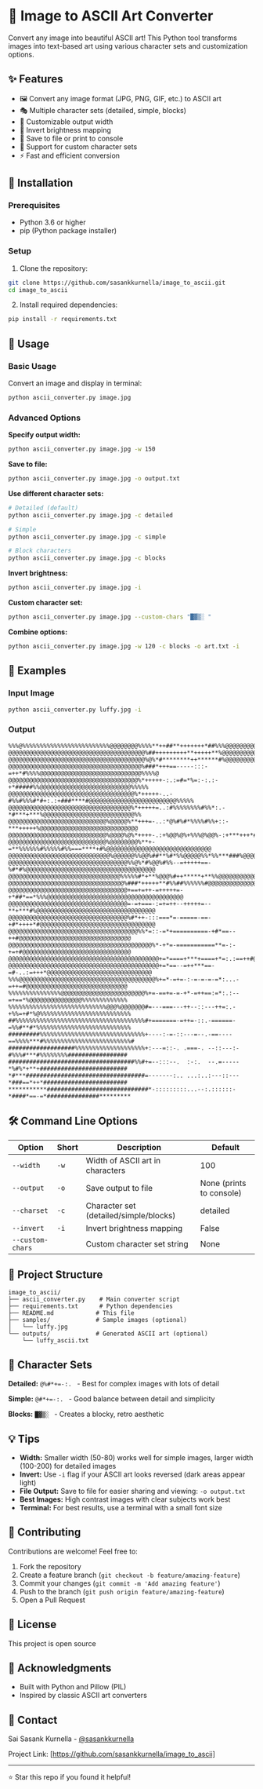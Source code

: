# 🎨 Image to ASCII Art Converter

Convert any image into beautiful ASCII art! This Python tool transforms images into text-based art using various character sets and customization options.

## ✨ Features

- 🖼️ Convert any image format (JPG, PNG, GIF, etc.) to ASCII art
- 🎭 Multiple character sets (detailed, simple, blocks)
- 📏 Customizable output width
- 🔄 Invert brightness mapping
- 💾 Save to file or print to console
- 🎨 Support for custom character sets
- ⚡ Fast and efficient conversion

## 🚀 Installation

### Prerequisites

- Python 3.6 or higher
- pip (Python package installer)

### Setup

1. Clone the repository:
```bash
git clone https://github.com/sasankkurnella/image_to_ascii.git
cd image_to_ascii
```

2. Install required dependencies:
```bash
pip install -r requirements.txt
```

## 📖 Usage

### Basic Usage

Convert an image and display in terminal:
```bash
python ascii_converter.py image.jpg
```

### Advanced Options

**Specify output width:**
```bash
python ascii_converter.py image.jpg -w 150
```

**Save to file:**
```bash
python ascii_converter.py image.jpg -o output.txt
```

**Use different character sets:**
```bash
# Detailed (default)
python ascii_converter.py image.jpg -c detailed

# Simple
python ascii_converter.py image.jpg -c simple

# Block characters
python ascii_converter.py image.jpg -c blocks
```

**Invert brightness:**
```bash
python ascii_converter.py image.jpg -i
```

**Custom character set:**
```bash
python ascii_converter.py image.jpg --custom-chars "█▓▒░ "
```

**Combine options:**
```bash
python ascii_converter.py image.jpg -w 120 -c blocks -o art.txt -i
```

## 🎯 Examples

### Input Image
```bash
python ascii_converter.py luffy.jpg -i
```

### Output
```
%%%@%%%%%%%%%%%%%%%%%%%%%%%%%@@@@@@@@%%%%**++##**+++++++*##%%%@@@@@@@@@%@@@@@@@@%%%%%%%%%%%%%%%%%%%%
@@@@@@@@@@@@@@@@@@@@@@@@@@@@@@@@@@@@@@@%##+++++++++**+++++**%@@@@@@@@@@@@@@@@@@@@@@@@@@@@@@%%%%%%%%@
@@@@@@@@@@@@@@@@@@@@@@@@@@@@@@@@@@@@@@@%@%*#********++******#%@@@@@@@@@@@@@@@@@@@@@@@@@@@@@@@@%%%%@@
@@@@@@@@@@@@@@@@@@@@@@@@@@@@@@@@@@@@@@%###*+++==-----:::-=++*#%%%%@@@@@@@@@@@@@@@@@@@@@@@@@@@@@%%%%@
@@@@@@@@@@@@@@@@@@@@@@@@@@@@@@@@@@@@@%*+++++-:.:=#=*%=:-:.:-+*#####%%@@@@@@@@@@@@@@@@@@@@@@@@@@%%%%%
@@@@@@@@@@@@@@@@@@@@@@@@@@@@@@@@@@@@%*+++++-..-#%%#%%%#*#+:.:+###****#@@@@@@@@@@@@@@@@@@@@@@@@@%%%%%
@@@@@@@@@@@@@@@@@@@@@@@@@@@@@@@@@@@%*+++++=..:#%%%%%%%%#%%*:.-*#***+***%@@@@@@@@@@@@@@@@@@@@@@@@@@%%
@@@@@@@@@@@@@@@@@@@@@@@@@@@@%@@@@@%**+++=-..:*@%#%#*%%%%#%%+::-***+++++%@@@@@@@@@@@@@@@@@@@@@@@@@@@@
@@@@@@@@@@@@@@@@@@@@@@@@@@@@%@@@@%@%*++++-.:+%@@%@%+%%%@%@@%-:+***+++*#@@@@@@@@@@@@@@@@@@@@@@@@@@@@@
@@@@@@@@@@@@@@@@@@@@@@@@@@@@%@@@@@@@@%**+-=**%%%%%%#%%%%%#%%===****+#%@@@@@@@@@@@@@@@@@@@@@@@@@@@@@@
@@@@@@@@@@@@@@@@@@@@@@@@@@@@@%@@@@@@%%@@%##**%#*%%@@@@@%%*%%***###%@@@@@@@@@@@@@@@@@@@@@@@@@@@@@@@@@
@@@@@@@@@@@@@@@@@@@@@@@@@@@@@@@@@@%%@%*#%@@%#%%--=+++++==-%#*#%@@@@@@@@@@@@@@@@@@@@@@@@@@@@@@@@@@@@@
@@@@@@@@@@@@@@@@@@@@@@@@@@@@@@@@%%%%%#*+**%@@@%#++*****+**%%@@@@@@@@@@@@@@@@@@@@@@@@@@@@@@@@@@@@@@@@
@@@@@@@@@@@@@@@@@@@@@@@@@@@@@@@@@%###*+++++**#%%##%%%%%%#@@@@@@@@@@@@@@@@@@@@@@@@@@@@@@@@@@@@@@@@@@@
@@@@@@@@@@@@@@@@@@@@@@@@@@@@@@@@@@+==+=++-=+++++=-+*##*==*%%%@@@@@@@@@@@@@@@@@@@@@@@@@@@@@@@@@@@@@@@
@@@@@@@@@@@@@@@@@@@@@@@@@@@@@@@@@@=-=+===-:=+=++--+++++=--**+***#%@@@@@@@@@@@@@@@@@@@@@@@@@@@@@@@@@@
@@@@@@@@@@@@@@@@@@@@@@@@@@@@@@@@@@%#*++-:::===*=-=====-==-+#*++++*#@@@@@@@@@@@@@@@@@@@@@@@@@@@@@@@@@
@@@@@@@@@@@@@@@@@@@@@@@@@@@@@@@@@@@@@%%*=::-=*+==========-+#*==--++#@@@@@@@@@@@@@@@@@@@@@@@@@@@@@@@@
@@@@@@@@@@@@@@@@@@@@@@@@@@@@@@@@@@@@@@@@@%*-+*=-===========**=-:-+=+#@@@@@@@@@@@@@@@@@@@@@@@@@@@@@@@
@@@@@@@@@@@@@@@@@@@@@@@@@@@@@@@@@@@@@@@@@@@+=*====+***+====+*=:.:==++#@@@@@@@@@@@@@@@@@@@@@@@@@@@@@@
@@@@@@@@@@@@@@@@@@@@@@@@@@@@@@@@@@@@@@@@@@@+=*==--=++***==-=#-..:=+++*@@@@@@@@@@@@@@@@@@@@@@@@@@@@@@
%%%@@@@@@@@@@@@@@@@@@@@@@@@@@@@@@@@@@@@@@@%+=*-=+=-:-=-=-=-=*:...-=++=#@@@@@@@@@@@@@@@@@@@@@@@@@@@@@
%%%%%%%%%%%%%%%@@@@@@@@@@@@@@@@@@@@@@@@%+=-==+=-=-+*-=++==:=*:.:--=+==*%@@@@@@@@@@@@@@@%%%%%%%%%%%%%
%%%%%%%%%%%%%%%%%%%%%%%%%%%%@@@%@@@@@@@#=---===---++--::---++=:.-+%%=+#*%@%%%%%%%%%%%%%%%%%%%%%%%%%%
##%%%%%%%%%%%%%%%%%%%%%%%%%%%%%%%%%%%%%#+=======-=++=-::.-======-=%%#**#*%%%%%%%%%%%%%%%%%%%%%%%%%%%
#########%%%%%%%%%%%%%%%%%%%%%%%%%%%%%%+----:-=-::---=--.-==----==%%%%***#%%%%%%%%%%%%%%%%%%%%%%%%%#
###################%%%%%%%%%%%%%%%%%%%%+:---=::-. .===-. --::---:-#%%%#***#%%%%%%%%#################
####################################%%#+=--:::--.  :-:.  --.=-----*%#%*+**+#########################
*#***##################################=-------:.. ...:..:---::---*###==*++*########################
***********#############################*-:::::::::...--:.::::::-*####*==-=*###############*********
```

## 🛠️ Command Line Options

| Option | Short | Description | Default |
|--------|-------|-------------|---------|
| `--width` | `-w` | Width of ASCII art in characters | 100 |
| `--output` | `-o` | Save output to file | None (prints to console) |
| `--charset` | `-c` | Character set (detailed/simple/blocks) | detailed |
| `--invert` | `-i` | Invert brightness mapping | False |
| `--custom-chars` | | Custom character set string | None |

## 📁 Project Structure

```
image_to_ascii/
├── ascii_converter.py    # Main converter script
├── requirements.txt      # Python dependencies
├── README.md            # This file
├── samples/             # Sample images (optional)
│   └── luffy.jpg
└── outputs/             # Generated ASCII art (optional)
    └── luffy_ascii.txt
```

## 🎨 Character Sets

**Detailed:** `@%#*+=-:. ` - Best for complex images with lots of detail

**Simple:** `@#*+=-:. ` - Good balance between detail and simplicity

**Blocks:** `█▓▒░ ` - Creates a blocky, retro aesthetic

## 💡 Tips

- **Width:** Smaller width (50-80) works well for simple images, larger width (100-200) for detailed images
- **Invert:** Use `-i` flag if your ASCII art looks reversed (dark areas appear light)
- **File Output:** Save to file for easier sharing and viewing: `-o output.txt`
- **Best Images:** High contrast images with clear subjects work best
- **Terminal:** For best results, use a terminal with a small font size

## 🤝 Contributing

Contributions are welcome! Feel free to:

1. Fork the repository
2. Create a feature branch (`git checkout -b feature/amazing-feature`)
3. Commit your changes (`git commit -m 'Add amazing feature'`)
4. Push to the branch (`git push origin feature/amazing-feature`)
5. Open a Pull Request

## 📝 License

This project is open source

## 🙏 Acknowledgments

- Built with Python and Pillow (PIL)
- Inspired by classic ASCII art converters

## 📧 Contact

Sai Sasank Kurnella - [@sasankkurnella](https://github.com/sasankkurnella)

Project Link: [https://github.com/sasankkurnella/image_to_ascii]

---

⭐ Star this repo if you found it helpful!
